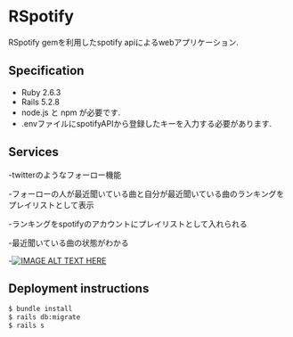 # RSpotify

RSpotify gemを利用したspotify apiによるwebアプリケーション.

## Specification

- Ruby 2.6.3
- Rails 5.2.8
- node.js と npm が必要です.
- .envファイルにspotifyAPIから登録したキーを入力する必要があります.

## Services 

-twitterのようなフォーロー機能

-フォーローの人が最近聞いている曲と自分が最近聞いている曲のランキングをプレイリストとして表示

-ランキングをspotifyのアカウントにプレイリストとして入れられる

-最近聞いている曲の状態がわかる

-[![IMAGE ALT TEXT HERE](https://img.youtube.com/vi/Q0ouQ1K73oU/0.jpg)](https://www.youtube.com/watch?v=Q0ouQ1K73oU)

## Deployment instructions

```bash
$ bundle install
$ rails db:migrate
$ rails s
```
